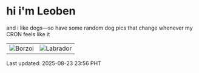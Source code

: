 # hi i'm Leoben

and i like dogs—so have some random dog pics that change whenever my CRON feels like it

|  |  |
|--------|----------|
| ![Borzoi](https://random-dog-vercel.vercel.app/api/random-borzoi?v=1755964609) | ![Labrador](https://random-dog-vercel.vercel.app/api/random-labrador?v=1755964609) |

Last updated: 2025-08-23 23:56 PHT
